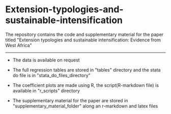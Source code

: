 # Extension-typologies-and-sustainable-intensification
The repository contains the code and supplementary material for the paper titled "Extension typologies and sustainable intensification:  Evidence from West Africa"

---
- The data is available on request

- The full regression tables are stored in "tables" directory and the stata do file is in "stata_do_files_directory"

- The coefficient plots are made using R, the script(R-markdown file) is available in "r_scripts" directory

- The supplementary material for the paper are stored in "supplementary_material_folder" along an r-markdown and latex files
